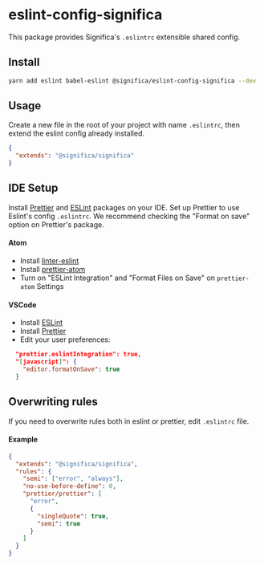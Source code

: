 # eslint-config-significa

This package provides Significa's `.eslintrc` extensible shared config.

## Install

```sh
yarn add eslint babel-eslint @significa/eslint-config-significa --dev
```

## Usage

Create a new file in the root of your project with name `.eslintrc`, then extend the eslint config already installed.

```json
{
  "extends": "@significa/significa"
}
```

## IDE Setup

Install [Prettier](https://prettier.io/) and [ESLint](https://eslint.org) packages on your IDE. Set up Prettier to use Eslint's config `.eslintrc`. We recommend checking the "Format on save" option on Prettier's package.

#### Atom

* Install [linter-eslint](https://atom.io/packages/linter-eslint)
* Install [prettier-atom](https://atom.io/packages/prettier-atom)
* Turn on "ESLint Integration" and "Format Files on Save" on `prettier-atom` Settings

#### VSCode

* Install [ESLint](https://marketplace.visualstudio.com/items?itemName=dbaeumer.vscode-eslint)
* Install [Prettier](https://github.com/prettier/prettier-vscode)
* Edit your user preferences:

```json
  "prettier.eslintIntegration": true,
  "[javascript]": {
    "editor.formatOnSave": true
  }
```

## Overwriting rules

If you need to overwrite rules both in eslint or prettier, edit `.eslintrc` file.

#### Example

```json
{
  "extends": "@significa/significa",
  "rules": {
    "semi": ["error", "always"],
    "no-use-before-define": 0,
    "prettier/prettier": [
      "error",
      {
        "singleQuote": true,
        "semi": true
      }
    ]
  }
}
```
